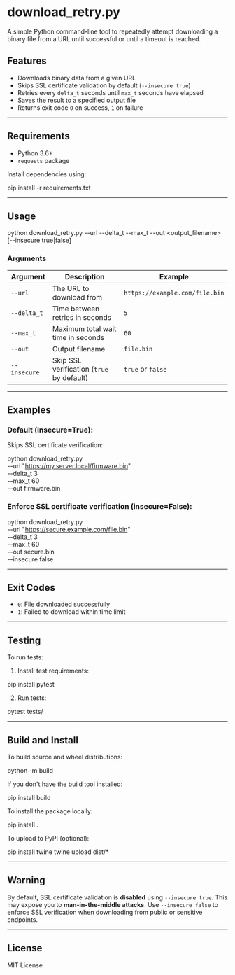 # download_retry.py

A simple Python command-line tool to repeatedly attempt downloading a binary file from a URL until successful or until a timeout is reached.

## Features

- Downloads binary data from a given URL
- Skips SSL certificate validation by default (`--insecure true`)
- Retries every `delta_t` seconds until `max_t` seconds have elapsed
- Saves the result to a specified output file
- Returns exit code `0` on success, `1` on failure

---

## Requirements

- Python 3.6+
- `requests` package

Install dependencies using:

pip install -r requirements.txt

---

## Usage

python download_retry.py --url <URL> --delta_t <seconds> --max_t <seconds> --out <output_filename> [--insecure true|false]

### Arguments

| Argument      | Description                                      | Example                         |
|---------------|--------------------------------------------------|---------------------------------|
| `--url`       | The URL to download from                         | `https://example.com/file.bin` |
| `--delta_t`   | Time between retries in seconds                  | `5`                             |
| `--max_t`     | Maximum total wait time in seconds               | `60`                            |
| `--out`       | Output filename                                  | `file.bin`                      |
| `--insecure`  | Skip SSL verification (`true` by default)        | `true` or `false`               |

---

## Examples

### Default (insecure=True):

Skips SSL certificate verification:

python download_retry.py \
  --url "https://my.server.local/firmware.bin" \
  --delta_t 3 \
  --max_t 60 \
  --out firmware.bin

### Enforce SSL certificate verification (insecure=False):

python download_retry.py \
  --url "https://secure.example.com/file.bin" \
  --delta_t 3 \
  --max_t 60 \
  --out secure.bin \
  --insecure false

---

## Exit Codes

- `0`: File downloaded successfully
- `1`: Failed to download within time limit

---

## Testing

To run tests:

1. Install test requirements:

pip install pytest

2. Run tests:

pytest tests/

---

## Build and Install

To build source and wheel distributions:

python -m build

If you don't have the build tool installed:

pip install build

To install the package locally:

pip install .

To upload to PyPI (optional):

pip install twine
twine upload dist/*

---

## Warning

By default, SSL certificate validation is **disabled** using `--insecure true`. This may expose you to **man-in-the-middle attacks**. Use `--insecure false` to enforce SSL verification when downloading from public or sensitive endpoints.

---

## License

MIT License
